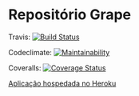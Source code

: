 # Repositório Grape

Travis: [![Build Status](https://travis-ci.com/andregomes53/Grape.svg?branch=master)](https://travis-ci.com/andregomes53/Grape)

Codeclimate: [![Maintainability](https://api.codeclimate.com/v1/badges/f394742acb3c2f600002/maintainability)](https://codeclimate.com/github/andregomes53/Grape/maintainability)

Coveralls: [![Coverage Status](https://coveralls.io/repos/github/andregomes53/Grape/badge.svg?branch=master)](https://coveralls.io/github/andregomes53/Grape?branch=master)


[Aplicação hospedada no Heroku ](https://grape-app22.herokuapp.com/)
